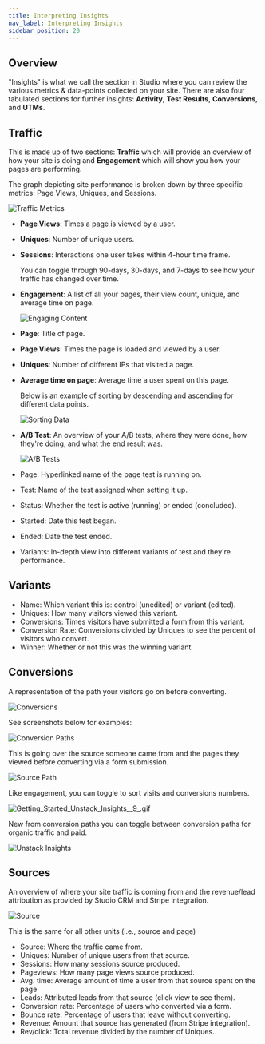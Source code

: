```yaml
---
title: Interpreting Insights
nav_label: Interpreting Insights
sidebar_position: 20
---
```


## Overview

"Insights" is what we call the section in Studio where you can review the various metrics & data-points collected on
your site. There are also four tabulated sections for further insights: **Activity**, **Test Results**, **Conversions**,
and **UTMs**.

## Traffic

This is made up of two sections: **Traffic** which will provide an overview of how your site is doing and **Engagement**
which will show you how your pages are performing.

The graph depicting site performance is broken down by three specific metrics: Page Views, Uniques, and Sessions.

![Traffic Metrics](/assets/studio/Traffic_1.png)

- **Page Views**: Times a page is viewed by a user.
- **Uniques**: Number of unique users.
- **Sessions**: Interactions one user takes within 4-hour time frame.

  You can toggle through 90-days, 30-days, and 7-days to see how your traffic has changed over time.

- **Engagement**: A list of all your pages, their view count, unique, and average time on page.

  ![Engaging Content](/assets/studio/Engagement_1.png)

- **Page**: Title of page.
- **Page Views**: Times the page is loaded and viewed by a user.
- **Uniques**: Number of different IPs that visited a page.
- **Average time on page**: Average time a user spent on this page.

  Below is an example of sorting by descending and ascending for different data points.

  ![Sorting Data](/assets/studio/Getting_Started_Unstack_Insights__4_.gif)

- **A/B Test**: An overview of your A/B tests, where they were done, how they're doing, and what the end result was.

  ![A/B Tests](/assets/studio/A_B_Test_1.png)

- Page: Hyperlinked name of the page test is running on.
- Test: Name of the test assigned when setting it up.
- Status: Whether the test is active (running) or ended (concluded).
- Started: Date this test began.
- Ended: Date the test ended.
- Variants: In-depth view into different variants of test and they're performance.

## Variants

- Name: Which variant this is: control (unedited) or variant (edited).
- Uniques: How many visitors viewed this variant.
- Conversions: Times visitors have submitted a form from this variant.
- Conversion Rate: Conversions divided by Uniques to see the percent of visitors who convert.
- Winner: Whether or not this was the winning variant.

## Conversions

A representation of the path your visitors go on before converting.

![Conversions](/assets/studio/Conversions_1.png)

See screenshots below for examples:

![Conversion Paths](/assets/studio/Getting_Started_Unstack_Insights__6_.png)

This is going over the source someone came from and the pages they viewed before converting via a form submission.

![Source Path](/assets/studio/Getting_Started_Unstack_Insights__7_.png)

Like engagement, you can toggle to sort visits and conversions numbers.

![Getting_Started_Unstack_Insights__9_.gif](/assets/studio/Getting_Started_Unstack_Insights__9_.gif)

New from conversion paths you can toggle between conversion paths for organic traffic and paid.

![Unstack Insights](/assets/studio/Getting_Started_Unstack_Insights__10_.gif)

## Sources

An overview of where your site traffic is coming from and the revenue/lead attribution as provided by Studio CRM and
Stripe integration.

![Source](/assets/studio/Source_1_v2.png)

This is the same for all other units (i.e., source and page)

- Source: Where the traffic came from.
- Uniques: Number of unique users from that source.
- Sessions: How many sessions source produced.
- Pageviews: How many page views source produced.
- Avg. time: Average amount of time a user from that source spent on the page
- Leads: Attributed leads from that source (click view to see them).
- Conversion rate: Percentage of users who converted via a form.
- Bounce rate: Percentage of users that leave without converting.
- Revenue: Amount that source has generated (from Stripe integration).
- Rev/click: Total revenue divided by the number of Uniques.



